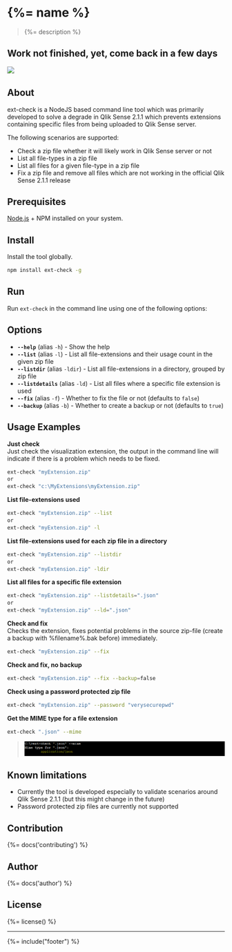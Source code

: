 # {%= name %}
> {%= description %}

## Work not finished, yet, come back in a few days

[![](http://serve.mod.bz/branch/)](https://github.com/stefanwalther/ext-check)

## About  
ext-check is a NodeJS based command line tool which was primarily developed to solve a degrade in Qlik Sense 2.1.1 which prevents extensions containing specific files from being uploaded to Qlik Sense server.

The following scenarios are supported:

- Check a zip file whether it will likely work in Qlik Sense server or not
- List all file-types in a zip file
- List all files for a given file-type in a zip file
- Fix a zip file and remove all files which are not working in the official Qlik Sense 2.1.1 release

## Prerequisites  
[Node.js](https://nodejs.org) + NPM installed on your system.

## Install  
Install the tool globally.

```bash
npm install ext-check -g  
```

## Run  
Run `ext-check` in the command line using one of the following options:

## Options

* **`--help`** (alias `-h`) - Show the help
* **`--list`** (alias `-l`) - List all file-extensions and their usage count in the given zip file
* **`--listdir`** (alias `-ldir`) - List all file-extensions in a directory, grouped by zip file
* **`--listdetails`** (alias `-ld`) - List all files where a specific file extension is used
* **`--fix`** (alias `-f`) - Whether to fix the file or not (defaults to `false`)
* **`--backup`** (alias `-b`) - Whether to create a backup or not (defaults to `true`)

## Usage Examples
**Just check**  
Just check the visualization extension, the output in the command line will indicate if there is a problem which needs to be fixed.

```bash
ext-check "myExtension.zip"
or 
ext-check "c:\MyExtensions\myExtension.zip"
```
**List file-extensions used**
```bash
ext-check "myExtension.zip" --list
or
ext-check "myExtension.zip" -l
```

**List file-extensions used for each zip file in a directory**
```bash
ext-check "myExtension.zip" --listdir
or 
ext-check "myExtension.zip" -ldir
```

**List all files for a specific file extension**
```bash
ext-check "myExtension.zip" --listdetails=".json"
or 
ext-check "myExtension.zip" --ld=".json"
```

**Check and fix**  
Checks the extension, fixes potential problems in the source zip-file (create a backup with %filename%.bak before) immediately.

```bash
ext-check "myExtension.zip" --fix
```

**Check and fix, no backup**  

```bash
ext-check "myExtension.zip" --fix --backup=false
```

**Check using a password protected zip file**  

```bash
ext-check "myExtension.zip" --password "verysecurepwd"
```

**Get the MIME type for a file extension**
```bash
ext-check ".json" --mime
```


> ![](docs/images/--mime.png)

## Known limitations
- Currently the tool is developed especially to validate scenarios around Qlik Sense 2.1.1 (but this might change in the future)
- Password protected zip files are currently not supported

## Contribution
{%= docs('contributing') %}

## Author
{%= docs('author') %}

## License
{%= license() %}

***

{%= include("footer") %}
